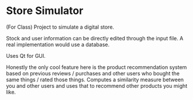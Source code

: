 # Store Simulator

(For Class) Project to simulate a digital store.

Stock and user information can be directly edited through the input file. A real implementation would use a database.

Uses Qt for GUI.

Honestly the only cool feature here is the product recommendation system based on previous reviews / purchases and other users who bought the same things / rated those things. Computes a similarity measure between you and other users and uses that to recommend other products you might like.
